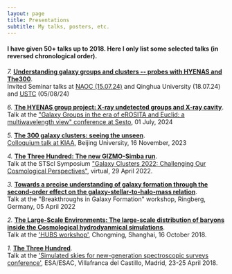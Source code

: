 ```yaml
---
layout: page
title: Presentations
subtitle: My talks, posters, etc.
---
```


#### I have given 50+ talks up to 2018. Here I only list some selected talks (in reversed chronological order).
 
*7.* [**Understanding galaxy groups and clusters -- probes with HYENAS and The300**](https://docs.google.com/presentation/d/1AboDa_1GqB0yjdqQdmZb1MsGEE5-6xgNz-UweQn-Wt4/edit?usp=sharing).\
Invited Seminar talks at [NAOC (15.07.24)](/assets/presentations/poster-WeiguangCui.pdf) and Qinghua University (18.07.24) and [USTC](https://astro.ustc.edu.cn/2024/0717/c14971a647820/pagem.htm) (05/08/24)

*6.* [**The HYENAS group project: X-ray undetected groups and X-ray cavity**](https://docs.google.com/presentation/d/1I-8M-CJauyPbbrmDJHAOOsRY5H8b6nnZIOX0FFZttqQ/edit?usp=sharing).\
Talk at the ["Galaxy Groups in the era of eROSITA and Euclid: a multiwavelength view" conference at Sesto](https://www.sexten-cfa.eu/event/galaxy-groups-in-the-era-of-erosita-and-euclid-a-multiwavelength-view/), 01 July, 2024

*5.* [**The 300 galaxy clusters: seeing the unseen**](/assets/presentations/The_Three_Hundred_Presentation-KIAA.pdf).\
 [Colloquium talk at KIAA](https://kiaa.pku.edu.cn/info/1024/9077.htm), Beijing University, 16 November, 2023

*4.*  [**The Three Hundred: The new GIZMO-Simba run**](/assets/presentations/The_Three_Hundred_Presentation_STSci.pdf).\
Talk at the STScl Symposium ["Galaxy Clusters 2022: Challenging Our Cosmological Perspectives"](https://www.stsci.edu/contents/events/stsci/2022/april/galaxy-clusters-2022-challenging-our-cosmological-perspectives), virtual, 29 April 2022.

*3.*  [**Towards a precise understanding of galaxy formation through the second-order effect on the galaxy-stellar-to-halo-mass relation**](/assets/presentations/galaxy_halo_relation-Ringberg.pdf).\
Talk at the "Breakthroughs in Galaxy Formation" workshop, Ringberg, Germany, 05 April 2022

*2.*  [**The Large-Scale Environments: The large-scale distribution of baryons inside the Cosmological hydrodyanmical simulations**](https://github.com/weiguangcui/The-LSE---presentation/blob/master/The_LSE_presentation-Weiguang.pdf).\
Talk at the ['HUBS workshop'](http://hubs.tongji.edu.cn/index.php?classid=5202), Chongming, Shanghai, 16 October 2018.

*1.*  [**The Three Hundred**](https://www.cosmos.esa.int/documents/1478086/1675835/Cui-300_galaxy_clusters.pdf/3b032363-e02c-df22-976e-589e386669d8).\
Talk at the ['Simulated skies for new-generation spectroscopic surveys conference'](https://www.cosmos.esa.int/web/simulated-skies/home), ESA/ESAC, Villafranca del Castillo, Madrid, 23-25 April 2018.
